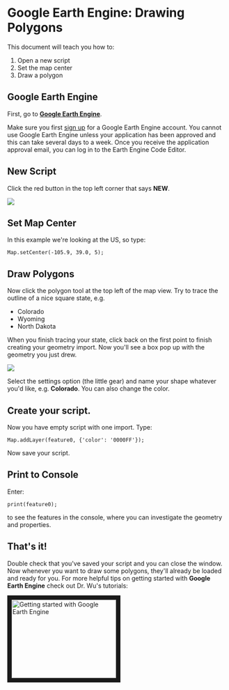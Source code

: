 # Google Earth Engine: Drawing Polygons

This document will teach you how to:
1. Open a new script
2. Set the map center
3. Draw a polygon

## Google Earth Engine

First, go to [**Google Earth Engine**](https://code.earthengine.google.com/). 

Make sure you first [sign up](earthengine.google.com) for a Google Earth Engine account. You cannot use Google Earth Engine unless your application has been approved and this can take several days to a week. Once you receive the application approval email, you can log in to the Earth Engine Code Editor.

## New Script

Click the red button in the top left corner that says **NEW**. 

![](https://i.imgur.com/FDKJDCd.png)

## Set Map Center

In this example we're looking at the US, so type:

`Map.setCenter(-105.9, 39.0, 5);`

## Draw Polygons

Now click the polygon tool at the top left of the map view. Try to trace the outline of a nice square state, e.g.
* Colorado
* Wyoming
* North Dakota

When you finish tracing your state, click back on the first point to finish creating your geometry import. Now you'll see a box pop up with the geometry you just drew.

![](https://i.imgur.com/Cgc9hVC.png)

Select the settings option (the little gear) and name your shape whatever you'd like, e.g. **Colorado**. You can also change the color.


## Create your script.

Now you have empty script with one import. Type:

```var feature0 = ee.Feature(Colorado, {'name': 'Colorado'});
Map.addLayer(feature0, {'color': '0000FF'});
```

Now save your script. 

## Print to Console

Enter: 

`print(feature0);`

to see the features in the console, where you can investigate the geometry and properties. 

## That's it!

Double check that you've saved your script and you can close the window. Now whenever you want to draw some polygons, they'll already be loaded and ready for you.
For more helpful tips on getting started with **Google Earth Engine** check out Dr. Wu's tutorials:

<a href="https://www.youtube.com/watch?v=_4o6sbOu5do&ab_channel=QiushengWu" target="_blank">
<img src="https://i.imgur.com/WGwCox1.jpg" 
alt="Getting started with Google Earth Engine" width="240" height="180" border="10" /></a>

